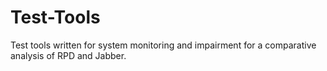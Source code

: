 # Test-Tools
Test tools written for system monitoring and impairment for a comparative analysis of RPD and Jabber.
